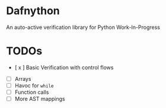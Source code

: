 # Dafnython
An auto-active verification library for Python
Work-In-Progress

# TODOs
- [ x ] Basic Verification with control flows
- [ ] Arrays
- [ ] Havoc for `while`
- [ ] Function calls
- [ ] More AST mappings
